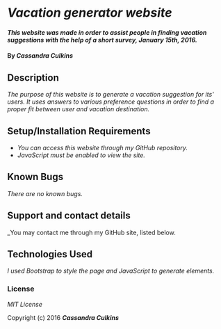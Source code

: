 # _Vacation generator website_

#### _This website was made in order to assist people in finding vacation suggestions with the help of a short survey, January 15th, 2016._

#### By _**Cassandra Culkins**_

## Description

_The purpose of this website is to generate a vacation suggestion for its' users. It uses answers to
various preference questions in order to find a proper fit between user and vacation destination._

## Setup/Installation Requirements

* _You can access this website through my GitHub repository._
* _JavaScript must be enabled to view the site._

## Known Bugs

_There are no known bugs._

## Support and contact details

_You may contact me through my GitHub site, listed below.

## Technologies Used

_I used Bootstrap to style the page and JavaScript to generate elements._

### License

*MIT License*

Copyright (c) 2016 **_Cassandra Culkins_**
